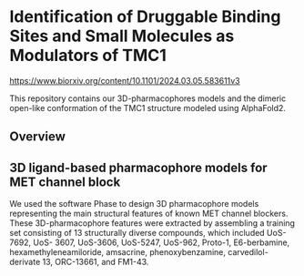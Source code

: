 # Identification of Druggable Binding Sites and Small Molecules as Modulators of TMC1

https://www.biorxiv.org/content/10.1101/2024.03.05.583611v3

This repository contains our 3D-pharmacophores models and the dimeric open-like conformation of the
TMC1 structure modeled using AlphaFold2.


## Overview


## 3D ligand-based pharmacophore models for MET channel block

We used the software Phase to design 3D pharmacophore models representing the main
structural features of known MET channel blockers. These 3D-pharmacophore features were extracted by
assembling a training set consisting of 13 structurally diverse compounds, which included UoS-7692, UoS-
3607, UoS-3606, UoS-5247, UoS-962, Proto-1, E6-berbamine, hexamethyleneamiloride,
amsacrine, phenoxybenzamine, carvedilol-derivate 13, ORC-13661, and FM1-43.
